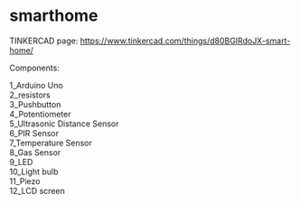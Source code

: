 # smarthome
TINKERCAD page: https://www.tinkercad.com/things/d80BGIRdoJX-smart-home/

Components:

1_Arduino Uno<br/>
2_resistors<br/>
3_Pushbutton<br/>
4_Potentiometer<br/>
5_Ultrasonic Distance Sensor<br/>
6_PIR Sensor<br/>
7_Temperature Sensor<br/>
8_Gas Sensor<br/>
9_LED<br/>
10_Light bulb<br/>
11_Piezo<br/>
12_LCD screen<br/>
